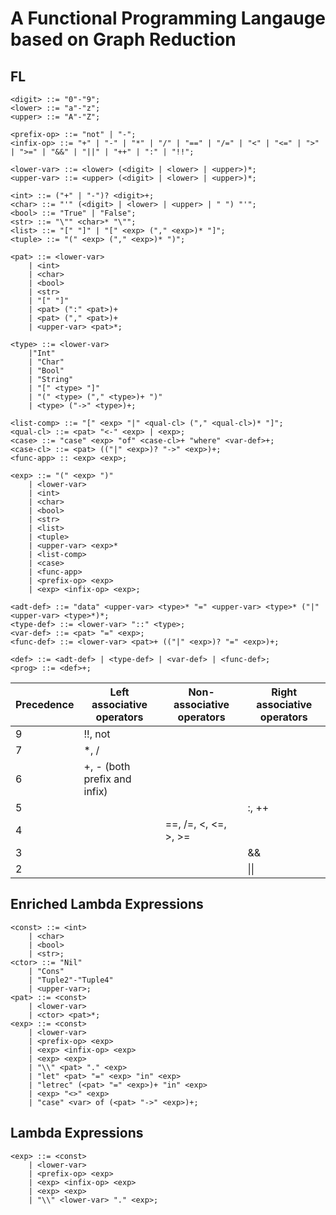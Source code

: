# A Functional Programming Langauge based on Graph Reduction

## FL

``` EBNF
<digit> ::= "0"-"9";
<lower> ::= "a"-"z";
<upper> ::= "A"-"Z";

<prefix-op> ::= "not" | "-";
<infix-op> ::= "+" | "-" | "*" | "/" | "==" | "/=" | "<" | "<=" | ">" | ">=" | "&&" | "||" | "++" | ":" | "!!";

<lower-var> ::= <lower> (<digit> | <lower> | <upper>)*;
<upper-var> ::= <upper> (<digit> | <lower> | <upper>)*;

<int> ::= ("+" | "-")? <digit>+;
<char> ::= "'" (<digit> | <lower> | <upper> | " ") "'";
<bool> ::= "True" | "False";
<str> ::= "\"" <char>* "\"";
<list> ::= "[" "]" | "[" <exp> ("," <exp>)* "]";
<tuple> ::= "(" <exp> ("," <exp>)* ")";

<pat> ::= <lower-var>
    | <int>
    | <char>
    | <bool>
    | <str>
    | "[" "]"
    | <pat> (":" <pat>)+
    | <pat> ("," <pat>)+
    | <upper-var> <pat>*;

<type> ::= <lower-var>
    |"Int"
    | "Char"
    | "Bool"
    | "String"
    | "[" <type> "]"
    | "(" <type> ("," <type>)+ ")"
    | <type> ("->" <type>)+;

<list-comp> ::= "[" <exp> "|" <qual-cl> ("," <qual-cl>)* "]";
<qual-cl> ::= <pat> "<-" <exp> | <exp>;
<case> ::= "case" <exp> "of" <case-cl>+ "where" <var-def>+;
<case-cl> ::= <pat> (("|" <exp>)? "->" <exp>)+;
<func-app> :: <exp> <exp>;

<exp> ::= "(" <exp> ")"
    | <lower-var>
    | <int>
    | <char>
    | <bool>
    | <str>
    | <list>
    | <tuple>
    | <upper-var> <exp>*
    | <list-comp>
    | <case>
    | <func-app>
    | <prefix-op> <exp>
    | <exp> <infix-op> <exp>;

<adt-def> ::= "data" <upper-var> <type>* "=" <upper-var> <type>* ("|" <upper-var> <type>*)*;
<type-def> ::= <lower-var> "::" <type>;
<var-def> ::= <pat> "=" <exp>;
<func-def> ::= <lower-var> <pat>+ (("|" <exp>)? "=" <exp>)+;

<def> ::= <adt-def> | <type-def> | <var-def> | <func-def>;
<prog> ::= <def>+;
```

| Precedence | Left associative operators | Non-associative operators | Right associative operators |
| --- | --- | --- | --- |
| 9 | !!, not | | |
| 7 | *, / | | |
| 6 | +, - (both prefix and infix) | | |
| 5 | | | :, ++|
| 4 | | ==, /=, <, <=, >, >= | |
| 3 | | | && |
| 2 | | | \|\| |

## Enriched Lambda Expressions

``` EBNF
<const> ::= <int>
    | <char>
    | <bool>
    | <str>;
<ctor> ::= "Nil"
    | "Cons"
    | "Tuple2"-"Tuple4"
    | <upper-var>;
<pat> ::= <const>
    | <lower-var>
    | <ctor> <pat>*;
<exp> ::= <const>
    | <lower-var>
    | <prefix-op> <exp>
    | <exp> <infix-op> <exp>
    | <exp> <exp>
    | "\\" <pat> "." <exp>
    | "let" <pat> "=" <exp> "in" <exp>
    | "letrec" (<pat> "=" <exp>)+ "in" <exp>
    | <exp> "<>" <exp>
    | "case" <var> of (<pat> "->" <exp>)+;
```

## Lambda Expressions

``` EBNF
<exp> ::= <const>
    | <lower-var>
    | <prefix-op> <exp>
    | <exp> <infix-op> <exp>
    | <exp> <exp>
    | "\\" <lower-var> "." <exp>;
```
